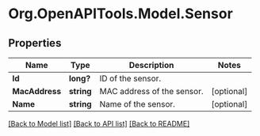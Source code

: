 # Org.OpenAPITools.Model.Sensor
## Properties

Name | Type | Description | Notes
------------ | ------------- | ------------- | -------------
**Id** | **long?** | ID of the sensor. | 
**MacAddress** | **string** | MAC address of the sensor. | [optional] 
**Name** | **string** | Name of the sensor. | [optional] 

[[Back to Model list]](../README.md#documentation-for-models) [[Back to API list]](../README.md#documentation-for-api-endpoints) [[Back to README]](../README.md)

